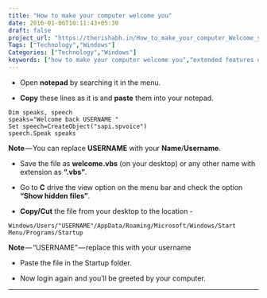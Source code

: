 ```yaml
---
title: "How to make your computer welcome you"
date: 2016-01-06T10:11:43+05:30
draft: false
project_url: "https://therishabh.in/How_to_make_your_computer_Welcome_you.md/"
Tags: ["Technology","Windows"]
Categories: ["Technology","Windows"]
keywords: ["how to make your computer welcome you","extended features of windows"]
---
```


* Open **notepad** by searching it in the menu.

* **Copy** these lines as it is and **paste** them into your notepad.
```
Dim speaks, speech
speaks="Welcome back USERNAME "
Set speech=CreateObject("sapi.spvoice")
speech.Speak speaks
```
**Note** — You can replace **USERNAME** with your **Name**/**Username**.

* Save the file as **welcome.vbs** (on your desktop) or any other name with extension as **“.vbs”**.

* Go to **C** drive the view option on the menu bar and check the option **“Show hidden files”**.

* **Copy/Cut** the file from your desktop to the location -
```
Windows/Users/"USERNAME"/AppData/Roaming/Microsoft/Windows/Start Menu/Programs/Startup
```
**Note** — “USERNAME” — replace this with your username

* Paste the file in the Startup folder.

* Now login again and you’ll be greeted by your computer.

___________________________________________
